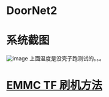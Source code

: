 # DoorNet2
# 系统截图
![image](https://user-images.githubusercontent.com/74764072/142339482-a96aeae6-5379-4fcc-9553-17ee903e5ae9.png)
上面温度是没壳子跑测试的。。。

# [EMMC TF 刷机方法](https://github.com/DHDAXCW/DoorNet2/blob/main/emmc.md)
